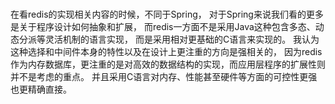 <br>

在看redis的实现相关内容的时候，不同于Spring，
对于Spring来说我们看的更多是关于程序设计如何抽象和扩展，
而redis一方面不是采用Java这种包含多态、动态分派等灵活机制的语言实现，
而是采用相对更基础的C语言来实现的。
我认为这种选择和中间件本身的特性以及在设计上更注重的方向是强相关的，
因为redis作为内存数据库，更注重的是对高效的数据结构的实现，而应用层程序的扩展性则并不是考虑的重点。
并且采用C语言对内存、性能甚至硬件等方面的可控性更强也更精确直接。


<br>



